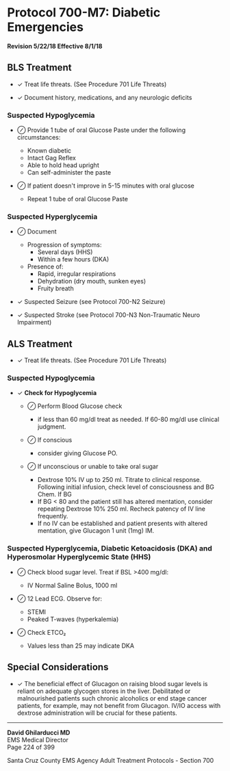 # Protocol 700-M7: Diabetic Emergencies

**Revision 5/22/18 Effective 8/1/18**

## BLS Treatment

- ✓ Treat life threats. (See Procedure 701 Life Threats)

- ✓ Document history, medications, and any neurologic deficits

### Suspected Hypoglycemia

- ⊘ Provide 1 tube of oral Glucose Paste under the following circumstances:
  - Known diabetic
  - Intact Gag Reflex
  - Able to hold head upright
  - Can self-administer the paste

- ⊘ If patient doesn't improve in 5-15 minutes with oral glucose
  - Repeat 1 tube of oral Glucose Paste

### Suspected Hyperglycemia

- ⊘ Document
  - Progression of symptoms:
    - Several days (HHS)
    - Within a few hours (DKA)
  - Presence of:
    - Rapid, irregular respirations
    - Dehydration (dry mouth, sunken eyes)
    - Fruity breath

- ✓ Suspected Seizure (see Protocol 700-N2 Seizure)
- ✓ Suspected Stroke (see Protocol 700-N3 Non-Traumatic Neuro Impairment)

## ALS Treatment

- ✓ Treat life threats. (See Procedure 701 Life Threats)

### Suspected Hypoglycemia

- ✓ **Check for Hypoglycemia**
  - ⊘ Perform Blood Glucose check
    - if less than 60 mg/dl treat as needed. If 60-80 mg/dl use clinical judgment.

  - ⊘ If conscious
    - consider giving Glucose PO.

  - ⊘ If unconscious or unable to take oral sugar
    - Dextrose 10% IV up to 250 ml. Titrate to clinical response. Following initial infusion, check level of consciousness and BG Chem. If BG
    - If BG < 80 and the patient still has altered mentation, consider repeating Dextrose 10% 250 ml. Recheck patency of IV line frequently.
    - If no IV can be established and patient presents with altered mentation, give Glucagon 1 unit (1mg) IM.

### Suspected Hyperglycemia, Diabetic Ketoacidosis (DKA) and Hyperosmolar Hyperglycemic State (HHS)

- ⊘ Check blood sugar level. Treat if BSL >400 mg/dl:
  - IV Normal Saline Bolus, 1000 ml

- ⊘ 12 Lead ECG. Observe for:
  - STEMI
  - Peaked T-waves (hyperkalemia)

- ⊘ Check ETCO₂
  - Values less than 25 may indicate DKA

## Special Considerations

- ✓ The beneficial effect of Glucagon on raising blood sugar levels is reliant on adequate glycogen stores in the liver. Debilitated or malnourished patients such chronic alcoholics or end stage cancer patients, for example, may not benefit from Glucagon. IV/IO access with dextrose administration will be crucial for these patients.

---

**David Ghilarducci MD**  
EMS Medical Director  
Page 224 of 399

Santa Cruz County EMS Agency Adult Treatment Protocols - Section 700

